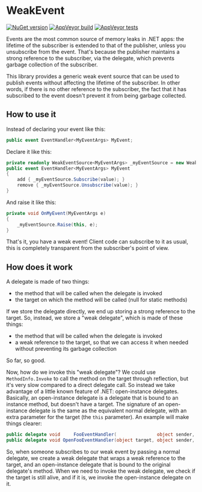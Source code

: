 # WeakEvent

[![NuGet version](https://img.shields.io/nuget/v/ThomasLevesque.WeakEvent.svg)](https://www.nuget.org/packages/ThomasLevesque.WeakEvent)
[![AppVeyor build](https://img.shields.io/appveyor/ci/thomaslevesque/weakevent.svg)](https://ci.appveyor.com/project/thomaslevesque/weakevent)
[![AppVeyor tests](https://img.shields.io/appveyor/tests/thomaslevesque/weakevent.svg)](https://ci.appveyor.com/project/thomaslevesque/weakevent/build/tests)

Events are the most common source of memory leaks in .NET apps: the lifetime of the subscriber is extended to that of the publisher,
unless you unsubscribe from the event. That's because the publisher maintains a strong reference to the subscriber, via the delegate,
which prevents garbage collection of the subscriber.

This library provides a generic weak event source that can be used to publish events without affecting the lifetime of the subscriber.
In other words, if there is no other reference to the subscriber, the fact that it has subscribed to the event doesn't prevent it
from being garbage collected.

## How to use it

Instead of declaring your event like this:

```csharp
public event EventHandler<MyEventArgs> MyEvent;
```

Declare it like this:

```csharp
private readonly WeakEventSource<MyEventArgs> _myEventSource = new WeakEventSource<MyEventArgs>();
public event EventHandler<MyEventArgs> MyEvent
{
    add { _myEventSource.Subscribe(value); }
    remove { _myEventSource.Unsubscribe(value); }
}
```

And raise it like this:

```csharp
private void OnMyEvent(MyEventArgs e)
{
    _myEventSource.Raise(this, e);
}
```

That's it, you have a weak event! Client code can subscribe to it as usual, this is completely transparent from the subscriber's
point of view.

## How does it work

A delegate is made of two things:
- the method that will be called when the delegate is invoked
- the target on which the method will be called (null for static methods)

If we store the delegate directly, we end up storing a strong reference to the target. So, instead, we store a "weak delegate",
which is made of these things:
- the method that will be called when the delegate is invoked
- a weak reference to the target, so that we can access it when needed without preventing its garbage collection

So far, so good.

Now, how do we invoke this "weak delegate"? We could use `MethodInfo.Invoke` to call the method on the target through reflection,
but it's very slow compared to a direct delegate call. So instead we take advantage of a little known feature of .NET: open-instance
delegates. Basically, an open-instance delegate is a delegate that is bound to an instance method, but doesn't have a target. The
signature of an open-instance delegate is the same as the equivalent normal delegate, with an extra parameter for the target (the
`this` parameter). An example will make things clearer:

```csharp
public delegate void     FooEventHandler(               object sender, FooEventArgs e);
public delegate void OpenFooEventHandler(object target, object sender, FooEventArgs e);
```

So, when someone subscribes to our weak event by passing a normal delegate, we create a weak delegate that wraps a weak reference to
the target, and an open-instance delegate that is bound to the original delegate's method. When we need to invoke the weak delegate,
we check if the target is still alive, and if it is, we invoke the open-instance delegate on it.
